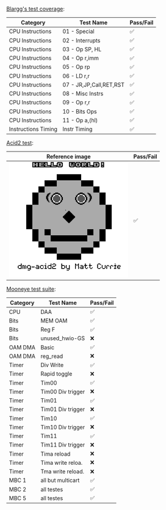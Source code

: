 [Blargg's test coverage](https://github.com/retrio/gb-test-roms):

| Category            | Test Name                  | Pass/Fail           |
|---------------------|----------------------------|---------------------|
| CPU Instructions    | 01 - Special               | :white_check_mark:	 |
| CPU Instructions    | 02 - Interrupts            | :white_check_mark:	 |
| CPU Instructions    | 03 - Op SP, HL             | :white_check_mark:	 |
| CPU Instructions    | 04 - Op r,imm              | :white_check_mark:	 |
| CPU Instructions    | 05 - Op rp                 | :white_check_mark:	 |
| CPU Instructions    | 06 - LD r,r                | :white_check_mark:	 |
| CPU Instructions    | 07 - JR,JP,Call,RET,RST    | :white_check_mark:	 |
| CPU Instructions    | 08 - Misc Instrs           | :white_check_mark:	 |
| CPU Instructions    | 09 - Op r,r                | :white_check_mark:	 |
| CPU Instructions    | 10 - Bits Ops              | :white_check_mark:	 |
| CPU Instructions    | 11 - Op a,(hl)             | :white_check_mark:	 |
| Instructions Timing | Instr Timing               | :white_check_mark:	 |

[Acid2 test](https://github.com/mattcurrie/dmg-acid2):

| Reference image                                      | Pass/Fail          |
|------------------------------------------------------|--------------------|
| ![Demo](tests/dmg-acid2-ref.png)                     | :white_check_mark: |

[Mooneye test suite](https://github.com/Gekkio/mooneye-test-suite):

| Category         | Test Name         | Pass/Fail          |
|------------------|-------------------|--------------------|
| CPU              | DAA               | :white_check_mark: |
| Bits             | MEM OAM           | :white_check_mark: |
| Bits             | Reg F             | :white_check_mark: |
| Bits             | unused_hwio-GS    | :x:                |
| OAM DMA          | Basic             | :white_check_mark: |
| OAM DMA          | reg_read          | :x:                |
| Timer            | Div Write         | :white_check_mark: |
| Timer            | Rapid toggle      | :x:                |
| Timer            | Tim00             | :white_check_mark: |
| Timer            | Tim00 Div trigger | :x:                |
| Timer            | Tim01             | :white_check_mark: |
| Timer            | Tim01 Div trigger | :x:                |
| Timer            | Tim10             | :white_check_mark: |
| Timer            | Tim10 Div trigger | :x:                |
| Timer            | Tim11             | :white_check_mark: |
| Timer            | Tim11 Div trigger | :x:                |
| Timer            | Tima reload       | :x:                |
| Timer            | Tima write reloa. | :x:                |
| Timer            | Tma write reload. | :x:                |
| MBC 1            | all but multicart | :white_check_mark: |
| MBC 2            | all testes        | :white_check_mark: |
| MBC 5            | all testes        | :white_check_mark: |